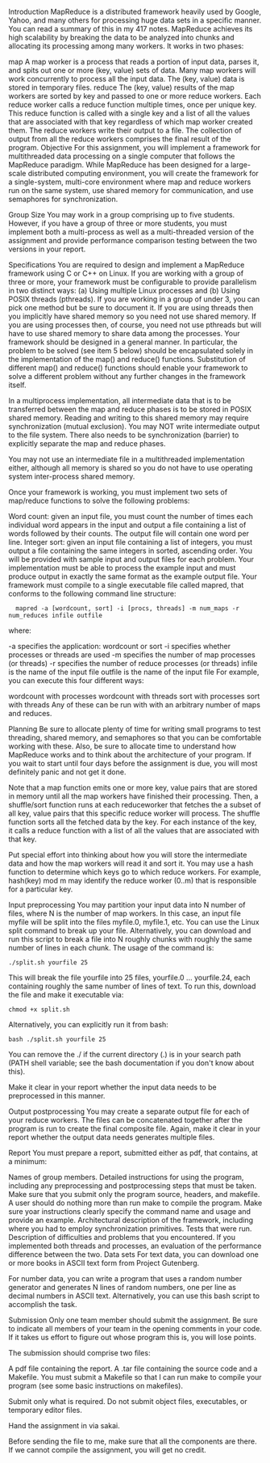 Introduction
MapReduce is a distributed framework heavily used by Google, Yahoo, and many others for processing huge data sets in a specific manner. You can read a summary of this in my 417 notes. MapReduce achieves its high scalability by breaking the data to be analyzed into chunks and allocating its processing among many workers. It works in two phases:

map
A map worker is a process that reads a portion of input data, parses it, and spits out one or more (key, value) sets of data. Many map workers will work concurrently to process all the input data. The (key, value) data is stored in temporary files.
reduce
The (key, value) results of the map workers are sorted by key and passed to one or more reduce workers. Each reduce worker calls a reduce function multiple times, once per unique key. This reduce function is called with a single key and a list of all the values that are associated with that key regardless of which map worker created them. The reduce workers write their output to a file. The collection of output from all the reduce workers comprises the final result of the program.
Objective
For this assignment, you will implement a framework for multithreaded data processing on a single computer that follows the MapReduce paradigm. While MapReduce has been designed for a large-scale distributed computing environment, you will create the framework for a single-system, multi-core environment where map and reduce workers run on the same system, use shared memory for communication, and use semaphores for synchronization.

Group Size
You may work in a group comprising up to five students. However, if you have a group of three or more students, you must implement both a multi-process as well as a multi-threaded version of the assignment and provide performance comparison testing between the two versions in your report.

Specifications
You are required to design and implement a MapReduce framework using C or C++ on Linux.
If you are working with a group of three or more, your framework must be configurable to provide parallelism in two distinct ways: (a) Using multiple Linux processes and (b) Using POSIX threads (pthreads). If you are working in a group of under 3, you can pick one method but be sure to document it. If you are using threads then you implicitly have shared memory so you need not use shared memory. If you are using processes then, of course, you need not use pthreads but will have to use shared memory to share data among the processes.
Your framework should be designed in a general manner. In particular, the problem to be solved (see item 5 below) should be encapsulated solely in the implementation of the map() and reduce() functions. Substitution of different map() and reduce() functions should enable your framework to solve a different problem without any further changes in the framework itself.

In a multiprocess implementation, all intermediate data that is to be transferred between the map and reduce phases is to be stored in POSIX shared memory. Reading and writing to this shared memory may require synchronization (mutual exclusion). You may NOT write intermediate output to the file system. There also needs to be synchronization (barrier) to explicitly separate the map and reduce phases.

You may not use an intermediate file in a multithreaded implementation either, although all memory is shared so you do not have to use operating system inter-process shared memory.

Once your framework is working, you must implement two sets of map/reduce functions to solve the following problems:

Word count: given an input file, you must count the number of times each individual word appears in the input and output a file containing a list of words followed by their counts. The output file will contain one word per line.
Integer sort: given an input file containing a list of integers, you must output a file containing the same integers in sorted, ascending order.
You will be provided with sample input and output files for each problem. Your implementation must be able to process the example input and must produce output in exactly the same format as the example output file.
Your framework must compile to a single executable file called mapred, that conforms to the following command line structure:


      mapred -a [wordcount, sort] -i [procs, threads] -m num_maps -r num_reduces infile outfile
where:

-a specifies the application: wordcount or sort
-i specifies whether processes or threads are used
-m specifies the number of map processes (or threads)
-r specifies the number of reduce processes (or threads)
infile is the name of the input file
outfile is the name of the input file
For example, you can execute this four different ways:

wordcount with processes
wordcount with threads
sort with processes
sort with threads
Any of these can be run with with an arbitrary number of maps and reduces.

Planning
Be sure to allocate plenty of time for writing small programs to test threading, shared memory, and semaphores so that you can be comfortable working with these. Also, be sure to allocate time to understand how MapReduce works and to think about the architecture of your program. If you wait to start until four days before the assignment is due, you will most definitely panic and not get it done.

Note that a map function emits one or more key, value pairs that are stored in memory until all the map workers have finished their processing. Then, a shuffle/sort function runs at each reduceworker that fetches the a subset of all key, value pairs that this specific reduce worker will process. The shuffle function sorts all the fetched data by the key. For each instance of the key, it calls a reduce function with a list of all the values that are associated with that key.

Put special effort into thinking about how you will store the intermediate data and how the map workers will read it and sort it. You may use a hash function to determine which keys go to which reduce workers. For example, hash(key) mod m may identify the reduce worker (0..m) that is responsible for a particular key.

Input preprocessing
You may partition your input data into N number of files, where N is the number of map workers. In this case, an input file myfile will be split into the files myfile.0, myfile.1, etc. You can use the Linux split command to break up your file. Alternatively, you can download and run this script to break a file into N roughly chunks with roughly the same number of lines in each chunk. The usage of the command is:


	./split.sh yourfile 25
This will break the file yourfile into 25 files, yourfile.0 ... yourfile.24, each containing roughly the same number of lines of text. To run this, download the file and make it executable via:


	chmod +x split.sh
Alternatively, you can explicitly run it from bash:


	bash ./split.sh yourfile 25
You can remove the ./ if the current directory (.) is in your search path (PATH shell variable; see the bash documentation if you don't know about this).

Make it clear in your report whether the input data needs to be preprocessed in this manner.

Output postprocessing
You may create a separate output file for each of your reduce workers. The files can be concatenated together after the program is run to create the final composite file. Again, make it clear in your report whether the output data needs generates multiple files.

Report
You must prepare a report, submitted either as pdf, that contains, at a minimum:

Names of group members.
Detailed instructions for using the program, including any preprocessing and postprocessing steps that must be taken. Make sure that you submit only the program source, headers, and makefile. A user should do nothing more than run make to compile the program. Make sure yoar instructions clearly specify the command name and usage and provide an example.
Architectural description of the framework, including where you had to employ synchronization primitives.
Tests that were run.
Description of difficulties and problems that you encountered.
If you implemented both threads and processes, an evaluation of the performance difference between the two.
Data sets
For text data, you can download one or more books in ASCII text form from Project Gutenberg.

For number data, you can write a program that uses a random number generator and generates N lines of random numbers, one per line as decimal numbers in ASCII text. Alternatively, you can use this bash script to accomplish the task.

Submission
Only one team member should submit the assignment. Be sure to indicate all members of your team in the opening comments in your code. If it takes us effort to figure out whose program this is, you will lose points.

The submission should comprise two files:

A pdf file containing the report.
A .tar file containing the source code and a Makefile.
You must submit a Makefile so that I can run make to compile your program (see some basic instructions on makefiles).

Submit only what is required. Do not submit object files, executables, or temporary editor files.

Hand the assignment in via sakai.

Before sending the file to me, make sure that all the components are there. If we cannot compile the assignment, you will get no credit.
